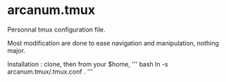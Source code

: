 arcanum.tmux
============

Personnal tmux configuration file.

Most modification are done to ease navigation and manipulation, nothing major.

Installation : clone, then from your $home, 
''' bash
ln -s arcanum.tmux/.tmux.conf .
'''

